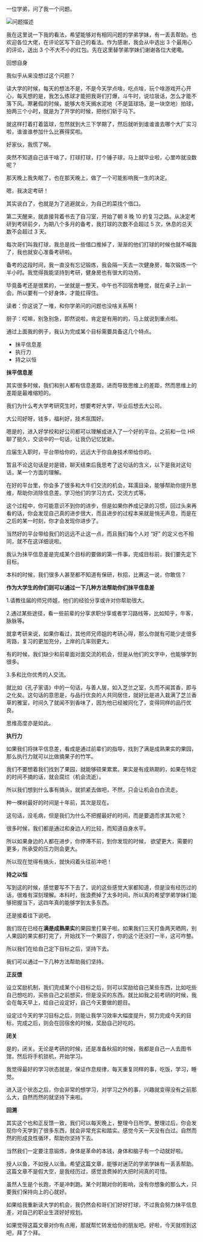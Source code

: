 一位学弟，问了我一个问题。

![问题描述](https://img-blog.csdnimg.cn/93cb8f9ccbe442a1bec05fff68a2e8e3.png)

我在这里说一下我的看法，希望能够对有相同问题的学弟学妹，有一丢丢帮助。也欢迎各位大佬，在评论区写下自己的看法。作为感谢，我会从中选出 3 个最用心的评论，送出 3 个不大不小的红包。先在这里替学弟学妹们谢谢各位大佬嘞。

回想自身

我似乎从来没想过这个问题？

读大学的时候，每天的想法不是，不是今天学点啥，吃点啥，玩个啥游戏开心开心，每天想的是，我怎么练球才能把我哥们打爆，斗牛时，说垃圾话，怎么才能不落下风。寒暑假的时候，能够大冬天搁水泥地（不是篮球场，是一块空地）拍球，拍两三个小时，就是为了开学的时候，把他们斩于马下。

就这样打着打着篮球，忽然就到大三下学期了，然后就听到谁谁谁去哪个大厂实习啦，谁谁谁参加什么比赛得奖啦。

好家伙，我慌了啊。

突然不知道自己该干啥了，打球打球，打个锤子球，马上就毕业啦，心里咋就没数呢？

那天晚上我失眠了，也在那天晚上，做了一个可能影响我一生的决定。

嗯，我决定考研！

其实说白了，也就是为了逃避就业，为自己的菜找个借口。

第二天醒来，就直接背着书去了自习室，开始了朝 8 晚 10 的复习之路。从决定考研到考研前夕，为期八个多月的备考，我打球的次数不会超过 5 次，休息的总天数不会超过 3 天。

每次哥们叫我打球，我总是找一些借口推掉了，渐渐的他们打球的时候也就不喊我了，我也就安心准备考研啦。

备考的这段时间，我一直没有忘记锻炼，我会隔一天去一次健身房，每次锻炼一个半小时。我觉得我能坚持到考研，健身房也有很大的功劳。

毕竟备考还是很累的，一坐就是一整天，中午也不回宿舍睡觉，就在桌子上趴一会。所以要有一个好身体，才能扛得住。

读者：你这说了一堆，和你学弟问的问题也没啥关系啊！

厨子：哎嘛，别急别急，即然说啦，肯定是有用的的，马上就说到重点啦。

通过上面我的例子，我认为完成某个目标需要具备这几个特点。

- 抹平信息差
- 执行力
- 持之以恒

**抹平信息差**

其实很多时候，我们和别人都有信息差距，进而导致思维上的差距，然而思维上的差距是最难缩短的。

我们为什么考大学考研究生时，想要考好大学，毕业后想去大公司。

大公司好呀，钱多，福利好，技术氛围好。

嗯是的，进入好学校和好公司都可以理解成进入了一个好的平台。之前和一位 HR 聊了挺久，交谈中的一句话，让我仍记忆犹新。

应届生入职时，平台带给你的，远远大于你自身技术带给你的。

暂且不论这句话是对是错，聊天结束后我思考了这句话的含义，以下是我对这句话，某一个方面的理解。

在好的平台里，你会多了很多和大牛们交流的机会，耳濡目染，能够帮助你提升思维，帮助你消除信息差。学习他们的学习方式，交流方式等。

这个过程中，你可能意识不到你的进步，但是如果你养成记录的习惯，回过头来再看的话，你会发现自己真的进步很大，而且进步的过程本来就是悄无声息，而是在之后的某一时刻，你才会发现你进步了。

当然好的平台带给我们的远远不止这一点，而且我们每个人对 “好” 的定义也不相同，就不在这详细说啦。

我认为抹平信息差是完成某个目标的要做的第一件事，完成目标前，我们要先定下目标。

本科的时候，我们很多人甚至都不知道有保研，秋招，比赛这一说，你敢信？

**作为大学生的你们则可以通过一下几种方法帮助你们抹平信息差**

1.请教往届的师兄师姐，他们的经验分享或许对你帮助很大。

2.通过某些途径，看一些前辈的分享求职分享或者学习路线等，比如知乎，牛客，脉脉等。

就拿考研来说，如果你看过，其他师兄师姐的考研心得，那么你就有可能少走很多弯路，复习的更加充分，上岸的几率则更大。

有的时候，我们缺少和前辈面对面交流的机会，但是从他们的文字中，也能够学到很多。

3.多和比你优秀的人交流。

就比如《孔子家语》中的一句话，与善人居，如入芝兰之室，久而不闻其香，即与之化矣。这句话的意思是，与品行优良的人共同居住，就好比是进入栽满了芝兰香草的雅室，时间久了就闻不到香味了，因为他已经被同化了，变得同样的品行优良。

思维高度亦是如此。

**执行力**

如果我们将抹平信息差，看成是通过前辈们的指导，找到了满是成熟果实的果园，那么执行力就可以比做摘果子的竹竿。

我们不要想着我们找到了果园，就能够硕果累累。果实是有成熟期的，如果在特定的时间不摘的话，就会腐烂（机会流逝）。

所以我们想到什么事有搞头，就抓紧去做吧，不然，只会让机会白白流走。

种一棵树最好的时间是十年前，其次是现在。

这句话，没毛病，但是我们为什么不把握最好的时间，而是要退而求其次呢？

很多时候，我们都是通过和身边人的比较，而知道自身水平。

所以如果身边的人都在进步，你停滞不前，到你发现的时候， 欲望更大，需要的更多，所承受的压力则会更大。

所以现在觉得有搞头，就快闷着头往前冲吧！

**持之以恒**

写到这的时候，感觉要写不下去了，说的这些感觉大家都知道，但是没有经历过的话，很难有深刻理解。本科时，我浪费掉了太多时间，所以真的希望学弟学妹们能够把握当下，这四年真的能够学到太多东西。

还是接着往下说吧。

我们现在已经在**满是成熟果实**的果园里打果子啦。如果我们三天打鱼两天晒网，别人果园的果实都打完了，开始找下一个果园了，你的这个还没打一半，这可咋整。

所以我们在给自己定下目标之后，坚持下去。

我们可以通过一下几种方法帮助我们坚持。

**正反馈**

设立奖励机制，我们完成某个小目标之后，则可以奖励给自己某些东西，比如吃些自己想吃的，买些自己之前想买，但是没买的东西。就比如我之前考研的时候，我会在每天早上，给自己设定好，自己今天要做的题目。

设定过今天的学习目标之后，则能让我学习效率大幅度提升，努力完成今天的目标，完成之后，则会在回宿舍的时候，奖励自己好吃的。

**闭关**

是的，闭关。无论是考研的时候，还是准备秋招的时候，我都是自己一人去图书馆，然后将手机锁机，开始学习。

我觉得最好的学习状态就是，保证作息规律，每天重复同样的事，吃饭，学习，睡觉。

进入这个状态之后，你会非常的想学习，对学习之外的事，兴趣就变得没有之前那么大，自然而然的就坚持下来啦。

**回溯**

其实这个也和正反馈一致，我们可以每天晚上，整理今日所学。整理过后，你会发现你今天学到了很多东西，就会非常充实和踏实。感觉今天一天没有白过。自然而然的形成良性循环，帮助你坚持下去。

当然我们一定要注意锻炼，身体是革命的本钱，身体和脑子有一个动就好啦。

授人以鱼，不如授人以渔。希望这篇文章，能够对迷茫的学弟学妹有一丢丢帮助。这篇文章不是假大空，是我经历过，感觉浪费掉的大把时间真的可惜。

虽然人生是个长跑，不是冲刺跑。某个时期对你的影响，没有你想象的那么大，只要我们保持向上的心就好。

如果给我重新读大学的机会，我仍然会和哥们们好好打球，不过我会努力抹平信息差，对自己的职业生涯好好规划。

如果觉得这篇文章对你有点用，那就帮忙转发给你的朋友吧。好啦，今天就唠到这吧，拜了个拜。